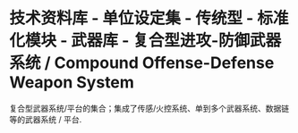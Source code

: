 # 技术资料库 - 单位设定集 - 传统型 - 标准化模块 - 武器库 - 复合型进攻-防御武器系统 / Compound Offense-Defense Weapon System

复合型武器系统/平台的集合；集成了传感/火控系统、单到多个武器系统、数据链等的武器系统 / 平台.

